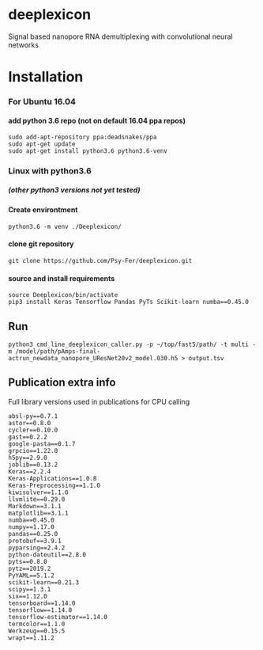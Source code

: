 # deeplexicon

Signal based nanopore RNA demultiplexing with convolutional neural networks

# Installation

### For Ubuntu 16.04
#### add python 3.6 repo (not on default 16.04 ppa repos)

    sudo add-apt-repository ppa:deadsnakes/ppa
    sudo apt-get update
    sudo apt-get install python3.6 python3.6-venv


### Linux with python3.6
##### (other python3 versions not yet tested)
#### Create environtment

    python3.6 -m venv ./Deeplexicon/


#### clone git repository

    git clone https://github.com/Psy-Fer/deeplexicon.git

#### source and install requirements
    source Deeplexicon/bin/activate
    pip3 install Keras Tensorflow Pandas PyTs Scikit-learn numba==0.45.0

## Run

    python3 cmd_line_deeplexicon_caller.py -p ~/top/fast5/path/ -t multi -m /model/path/pAmps-final-actrun_newdata_nanopore_UResNet20v2_model.030.h5 > output.tsv


## Publication extra info

Full library versions used in publications for CPU calling

    absl-py==0.7.1
    astor==0.8.0
    cycler==0.10.0
    gast==0.2.2
    google-pasta==0.1.7
    grpcio==1.22.0
    h5py==2.9.0
    joblib==0.13.2
    Keras==2.2.4
    Keras-Applications==1.0.8
    Keras-Preprocessing==1.1.0
    kiwisolver==1.1.0
    llvmlite==0.29.0
    Markdown==3.1.1
    matplotlib==3.1.1
    numba==0.45.0
    numpy==1.17.0
    pandas==0.25.0
    protobuf==3.9.1
    pyparsing==2.4.2
    python-dateutil==2.8.0
    pyts==0.8.0
    pytz==2019.2
    PyYAML==5.1.2
    scikit-learn==0.21.3
    scipy==1.3.1
    six==1.12.0
    tensorboard==1.14.0
    tensorflow==1.14.0
    tensorflow-estimator==1.14.0
    termcolor==1.1.0
    Werkzeug==0.15.5
    wrapt==1.11.2
